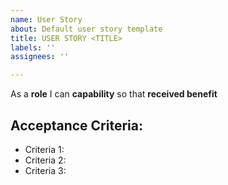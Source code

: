 ```yaml
---
name: User Story
about: Default user story template
title: USER STORY <TITLE>
labels: ''
assignees: ''

---
```


As a **role** I can **capability** so that **received benefit**

## Acceptance Criteria:
 - Criteria 1:
 - Criteria 2:
 - Criteria 3:
